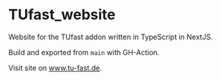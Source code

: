 # TUfast_website
Website for the TUfast addon written in TypeScript in NextJS.

Build and exported from `main` with GH-Action.

Visit site on www.tu-fast.de.
